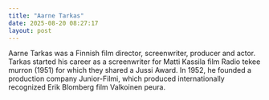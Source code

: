```yaml
---
title: "Aarne Tarkas"
date: 2025-08-20 08:27:17 
layout: post
---
```


Aarne Tarkas was a Finnish film director, screenwriter, producer and actor. Tarkas started his career as a screenwriter for Matti Kassila film Radio tekee murron (1951) for which they shared a Jussi Award. In 1952, he founded a production company Junior-Filmi, which produced internationally recognized Erik Blomberg film Valkoinen peura.